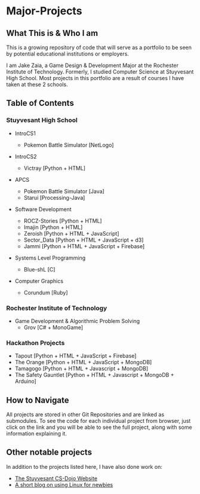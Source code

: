 
# Major-Projects

## What This is & Who I am
This is a growing repository of code that will serve as a portfolio to be seen by potential educational institutions or employers.

I am Jake Zaia, a Game Design & Development Major at the Rochester Institute of Technology. Formerly, I studied Computer Science at Stuyvesant High School. Most projects in this portfolio are a result of courses I have taken at these 2 schools.

## Table of Contents

### Stuyvesant High School

* IntroCS1
  * Pokemon Battle Simulator [NetLogo]

* IntroCS2
  * Victray [Python + HTML]

* APCS
  * Pokemon Battle Simulator [Java]
  * Starui [Processing-Java]

* Software Development
  * ROCZ-Stories [Python + HTML]
  * Imajin [Python + HTML]
  * Zeroish [Python + HTML + JavaScript]
  * Sector_Data [Python + HTML + JavaScript + d3]
  * Jammi [Python + HTML + JavaScript + Firebase]

* Systems Level Programming
  * Blue-shL [C]

* Computer Graphics
  * Corundum [Ruby]

### Rochester Institute of Technology

* Game Development & Algorithmic Problem Solving
  * Grov [C# + MonoGame]

### Hackathon Projects

* Tapout [Python + HTML + JavaScript + Firebase]
* The Orange [Python + HTML + JavaScript + MongoDB]
* Tamagogo [Python + HTML + Javascript + MongoDB]
* The Safety Gauntlet [Python + HTML + Javascript + MongoDB + Arduino]

## How to Navigate
All projects are stored in other Git Repositories and are linked as submodules. To see the code for each individual project from browser, just click on the link and you will be able to see the full project, along with some information explaining it.

## Other notable projects
In addition to the projects listed here, I have also done work on:
* [The Stuyvesant CS-Dojo Website](https://dojo.stuycs.org/)
* [A short blog on using Linux for newbies](https://sosomeoneconvincedyoutouselinux.tumblr.com/)

